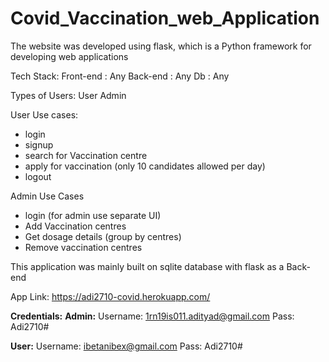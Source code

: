 # Covid_Vaccination_web_Application
The website was developed using flask, which is a Python framework for developing web applications

Tech Stack:
Front-end : Any
Back-end : Any
Db : Any

Types of Users:
User
Admin

User Use cases:
- login
- signup
- search for Vaccination centre
- apply for vaccination (only 10 candidates allowed per day)
- logout

Admin Use Cases
- login (for admin use separate UI)
- Add Vaccination centres
- Get dosage details (group by centres)
- Remove vaccination centres

This application was mainly built on sqlite database with flask as a Back-end

App Link: https://adi2710-covid.herokuapp.com/

**Credentials:**
**Admin:**
Username: 1rn19is011.adityad@gmail.com
Pass: Adi2710#

**User:**
Username: ibetanibex@gmail.com
Pass: Adi2710#
